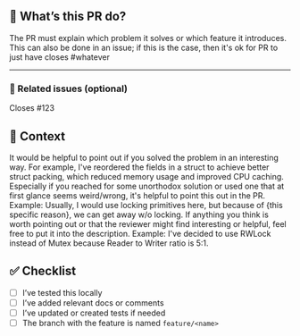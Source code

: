 ## 🚀 What’s this PR do?

The PR must explain which problem it solves or which feature it introduces. This can also be done in an issue; if this is the case, then it's ok for PR to just have closes #whatever

---

### 📎 Related issues (optional)

Closes #123

## 🧠 Context

It would be helpful to point out if you solved the problem in an interesting way. For example, I've reordered the fields in a struct to achieve better struct packing, which reduced memory usage and improved CPU caching.
Especially if you reached for some unorthodox solution or used one that at first glance seems weird/wrong, it's helpful to point this out in the PR.  Example: Usually, I would use locking primitives here, but because of {this specific reason}, we can get away w/o locking.
If anything you think is worth pointing out or that the reviewer might find interesting or helpful, feel free to put it into the description. Example: I've decided to use RWLock instead of Mutex because Reader to Writer ratio is 5:1.

## ✅ Checklist

- [ ] I’ve tested this locally
- [ ] I’ve added relevant docs or comments
- [ ] I’ve updated or created tests if needed
- [ ] The branch with the feature is named `feature/<name>`